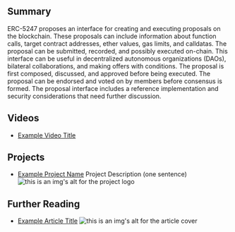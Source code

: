 ## Summary

ERC-5247 proposes an interface for creating and executing proposals on the blockchain. These proposals can include information about function calls, target contract addresses, ether values, gas limits, and calldatas. The proposal can be submitted, recorded, and possibly executed on-chain. This interface can be useful in decentralized autonomous organizations (DAOs), bilateral collaborations, and making offers with conditions. The proposal is first composed, discussed, and approved before being executed. The proposal can be endorsed and voted on by members before consensus is formed. The proposal interface includes a reference implementation and security considerations that need further discussion.

## Videos

- [Example Video Title](https://www.youtube.com/watch?v=TDGq4aeevgY)

## Projects

- [Example Project Name](https://xxxx.xxx/xxxxx) Project Description (one sentence) ![this is an img's alt for the project logo](https://xxxx.xxx/project-logo.xxx)

## Further Reading

- [Example Article Title](https://xxxx.xxx/xxxxx) ![this is an img's alt for the article cover](https://xxxx.xxx/article-cover.xxx)
